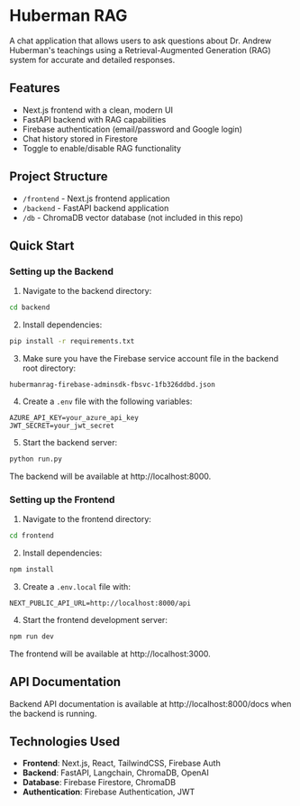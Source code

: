# Huberman RAG

A chat application that allows users to ask questions about Dr. Andrew Huberman's teachings using a Retrieval-Augmented Generation (RAG) system for accurate and detailed responses.

## Features

- Next.js frontend with a clean, modern UI
- FastAPI backend with RAG capabilities
- Firebase authentication (email/password and Google login)
- Chat history stored in Firestore
- Toggle to enable/disable RAG functionality

## Project Structure

- `/frontend` - Next.js frontend application
- `/backend` - FastAPI backend application
- `/db` - ChromaDB vector database (not included in this repo)

## Quick Start

### Setting up the Backend

1. Navigate to the backend directory:
```bash
cd backend
```

2. Install dependencies:
```bash
pip install -r requirements.txt
```

3. Make sure you have the Firebase service account file in the backend root directory:
```
hubermanrag-firebase-adminsdk-fbsvc-1fb326ddbd.json
```

4. Create a `.env` file with the following variables:
```
AZURE_API_KEY=your_azure_api_key
JWT_SECRET=your_jwt_secret
```

5. Start the backend server:
```bash
python run.py
```

The backend will be available at http://localhost:8000.

### Setting up the Frontend

1. Navigate to the frontend directory:
```bash
cd frontend
```

2. Install dependencies:
```bash
npm install
```

3. Create a `.env.local` file with:
```
NEXT_PUBLIC_API_URL=http://localhost:8000/api
```

4. Start the frontend development server:
```bash
npm run dev
```

The frontend will be available at http://localhost:3000.

## API Documentation

Backend API documentation is available at http://localhost:8000/docs when the backend is running.

## Technologies Used

- **Frontend**: Next.js, React, TailwindCSS, Firebase Auth
- **Backend**: FastAPI, Langchain, ChromaDB, OpenAI
- **Database**: Firebase Firestore, ChromaDB
- **Authentication**: Firebase Authentication, JWT
